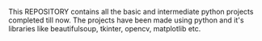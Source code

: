 This REPOSITORY contains all the basic and intermediate python projects completed till now.
The projects have been made using python and it's libraries like beautifulsoup, tkinter, opencv, matplotlib etc.
